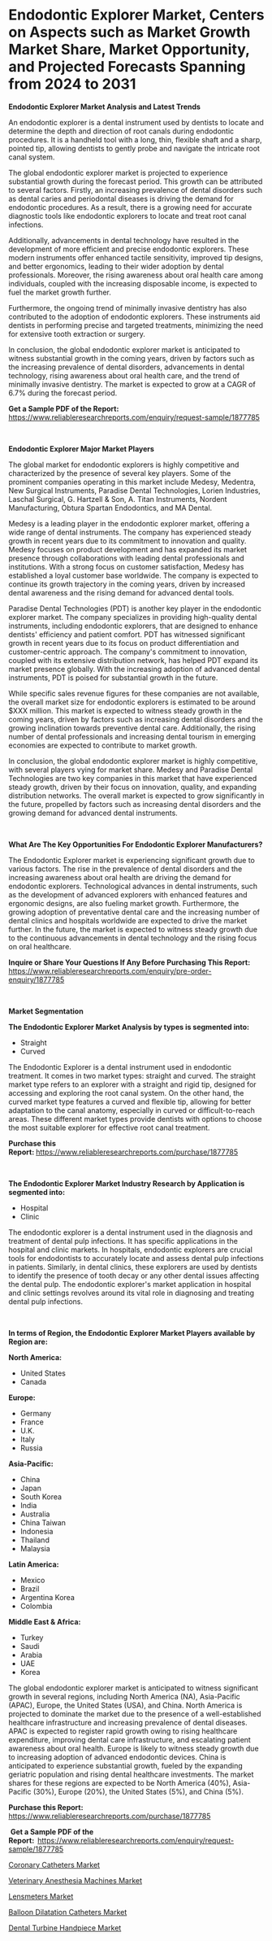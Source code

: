 <p><h1>Endodontic Explorer Market, Centers on Aspects such as Market Growth Market Share, Market Opportunity, and Projected Forecasts Spanning from 2024 to 2031</h1></p><p><strong>Endodontic Explorer Market Analysis and Latest Trends</strong></p>
<p><p>An endodontic explorer is a dental instrument used by dentists to locate and determine the depth and direction of root canals during endodontic procedures. It is a handheld tool with a long, thin, flexible shaft and a sharp, pointed tip, allowing dentists to gently probe and navigate the intricate root canal system.</p><p>The global endodontic explorer market is projected to experience substantial growth during the forecast period. This growth can be attributed to several factors. Firstly, an increasing prevalence of dental disorders such as dental caries and periodontal diseases is driving the demand for endodontic procedures. As a result, there is a growing need for accurate diagnostic tools like endodontic explorers to locate and treat root canal infections.</p><p>Additionally, advancements in dental technology have resulted in the development of more efficient and precise endodontic explorers. These modern instruments offer enhanced tactile sensitivity, improved tip designs, and better ergonomics, leading to their wider adoption by dental professionals. Moreover, the rising awareness about oral health care among individuals, coupled with the increasing disposable income, is expected to fuel the market growth further.</p><p>Furthermore, the ongoing trend of minimally invasive dentistry has also contributed to the adoption of endodontic explorers. These instruments aid dentists in performing precise and targeted treatments, minimizing the need for extensive tooth extraction or surgery.</p><p>In conclusion, the global endodontic explorer market is anticipated to witness substantial growth in the coming years, driven by factors such as the increasing prevalence of dental disorders, advancements in dental technology, rising awareness about oral health care, and the trend of minimally invasive dentistry. The market is expected to grow at a CAGR of 6.7% during the forecast period.</p></p>
<p><strong>Get a Sample PDF of the Report:&nbsp;</strong> <a href="https://www.reliableresearchreports.com/enquiry/request-sample/1877785">https://www.reliableresearchreports.com/enquiry/request-sample/1877785</a></p>
<p>&nbsp;</p>
<p><strong>Endodontic Explorer Major Market Players</strong></p>
<p><p>The global market for endodontic explorers is highly competitive and characterized by the presence of several key players. Some of the prominent companies operating in this market include Medesy, Medentra, New Surgical Instruments, Paradise Dental Technologies, Lorien Industries, Laschal Surgical, G. Hartzell & Son, A. Titan Instruments, Nordent Manufacturing, Obtura Spartan Endodontics, and MA Dental.</p><p>Medesy is a leading player in the endodontic explorer market, offering a wide range of dental instruments. The company has experienced steady growth in recent years due to its commitment to innovation and quality. Medesy focuses on product development and has expanded its market presence through collaborations with leading dental professionals and institutions. With a strong focus on customer satisfaction, Medesy has established a loyal customer base worldwide. The company is expected to continue its growth trajectory in the coming years, driven by increased dental awareness and the rising demand for advanced dental tools.</p><p>Paradise Dental Technologies (PDT) is another key player in the endodontic explorer market. The company specializes in providing high-quality dental instruments, including endodontic explorers, that are designed to enhance dentists' efficiency and patient comfort. PDT has witnessed significant growth in recent years due to its focus on product differentiation and customer-centric approach. The company's commitment to innovation, coupled with its extensive distribution network, has helped PDT expand its market presence globally. With the increasing adoption of advanced dental instruments, PDT is poised for substantial growth in the future.</p><p>While specific sales revenue figures for these companies are not available, the overall market size for endodontic explorers is estimated to be around $XXX million. This market is expected to witness steady growth in the coming years, driven by factors such as increasing dental disorders and the growing inclination towards preventive dental care. Additionally, the rising number of dental professionals and increasing dental tourism in emerging economies are expected to contribute to market growth.</p><p>In conclusion, the global endodontic explorer market is highly competitive, with several players vying for market share. Medesy and Paradise Dental Technologies are two key companies in this market that have experienced steady growth, driven by their focus on innovation, quality, and expanding distribution networks. The overall market is expected to grow significantly in the future, propelled by factors such as increasing dental disorders and the growing demand for advanced dental instruments.</p></p>
<p>&nbsp;</p>
<p><strong>What Are The Key Opportunities For Endodontic Explorer Manufacturers?</strong></p>
<p><p>The Endodontic Explorer market is experiencing significant growth due to various factors. The rise in the prevalence of dental disorders and the increasing awareness about oral health are driving the demand for endodontic explorers. Technological advances in dental instruments, such as the development of advanced explorers with enhanced features and ergonomic designs, are also fueling market growth. Furthermore, the growing adoption of preventative dental care and the increasing number of dental clinics and hospitals worldwide are expected to drive the market further. In the future, the market is expected to witness steady growth due to the continuous advancements in dental technology and the rising focus on oral healthcare.</p></p>
<p><strong>Inquire or Share Your Questions If Any Before Purchasing This Report:</strong> <a href="https://www.reliableresearchreports.com/enquiry/pre-order-enquiry/1877785">https://www.reliableresearchreports.com/enquiry/pre-order-enquiry/1877785</a></p>
<p>&nbsp;</p>
<p><strong>Market Segmentation</strong></p>
<p><strong>The Endodontic Explorer Market Analysis by types is segmented into:</strong></p>
<p><ul><li>Straight</li><li>Curved</li></ul></p>
<p><p>The Endodontic Explorer is a dental instrument used in endodontic treatment. It comes in two market types: straight and curved. The straight market type refers to an explorer with a straight and rigid tip, designed for accessing and exploring the root canal system. On the other hand, the curved market type features a curved and flexible tip, allowing for better adaptation to the canal anatomy, especially in curved or difficult-to-reach areas. These different market types provide dentists with options to choose the most suitable explorer for effective root canal treatment.</p></p>
<p><strong>Purchase this Report:&nbsp;</strong><a href="https://www.reliableresearchreports.com/purchase/1877785">https://www.reliableresearchreports.com/purchase/1877785</a></p>
<p>&nbsp;</p>
<p><strong>The Endodontic Explorer Market Industry Research by Application is segmented into:</strong></p>
<p><ul><li>Hospital</li><li>Clinic</li></ul></p>
<p><p>The endodontic explorer is a dental instrument used in the diagnosis and treatment of dental pulp infections. It has specific applications in the hospital and clinic markets. In hospitals, endodontic explorers are crucial tools for endodontists to accurately locate and assess dental pulp infections in patients. Similarly, in dental clinics, these explorers are used by dentists to identify the presence of tooth decay or any other dental issues affecting the dental pulp. The endodontic explorer's market application in hospital and clinic settings revolves around its vital role in diagnosing and treating dental pulp infections.</p></p>
<p>&nbsp;</p>
<p><strong>In terms of Region, the Endodontic Explorer Market Players available by Region are:</strong></p>
<p>
    <p> <strong> North America: </strong>
        <ul>
            <li>United States</li>
            <li>Canada</li>
        </ul>
        </p> 
    <p> <strong> Europe: </strong>
        <ul>
            <li>Germany</li>
            <li>France</li>
            <li>U.K.</li>
            <li>Italy</li>
            <li>Russia</li>
        </ul>
        </p> 
    <p> <strong> Asia-Pacific: </strong>
        <ul>
            <li>China</li>
            <li>Japan</li>
            <li>South Korea</li>
            <li>India</li>
            <li>Australia</li>
            <li>China Taiwan</li>
            <li>Indonesia</li>
            <li>Thailand</li>
            <li>Malaysia</li>
        </ul>
        </p> 
    <p> <strong> Latin America: </strong>
        <ul>
            <li>Mexico</li>
            <li>Brazil</li>
            <li>Argentina Korea</li>
            <li>Colombia</li>
        </ul>
        </p> 
    <p> <strong> Middle East & Africa: </strong>
        <ul>
            <li>Turkey</li>
            <li>Saudi</li>
            <li>Arabia</li>
            <li>UAE</li>
            <li>Korea</li>
        </ul>
    </p>
    </p>
<p><p>The global endodontic explorer market is anticipated to witness significant growth in several regions, including North America (NA), Asia-Pacific (APAC), Europe, the United States (USA), and China. North America is projected to dominate the market due to the presence of a well-established healthcare infrastructure and increasing prevalence of dental diseases. APAC is expected to register rapid growth owing to rising healthcare expenditure, improving dental care infrastructure, and escalating patient awareness about oral health. Europe is likely to witness steady growth due to increasing adoption of advanced endodontic devices. China is anticipated to experience substantial growth, fueled by the expanding geriatric population and rising dental healthcare investments. The market shares for these regions are expected to be North America (40%), Asia-Pacific (30%), Europe (20%), the United States (5%), and China (5%).</p></p>
<p><strong>Purchase this Report: </strong><a href="https://www.reliableresearchreports.com/purchase/1877785">https://www.reliableresearchreports.com/purchase/1877785</a></p>
<p>&nbsp;<strong>Get a Sample PDF of the Report:&nbsp;&nbsp;</strong><a href="https://www.reliableresearchreports.com/enquiry/request-sample/1877785">https://www.reliableresearchreports.com/enquiry/request-sample/1877785</a></p>
<p><strong></strong></p>
<p><p><a href="https://github.com/bobicer/Market-Research-Report-List-1/blob/main/coronary-catheters-market.md">Coronary Catheters Market</a></p><p><a href="https://github.com/johnbach50/Market-Research-Report-List-1/blob/main/veterinary-anesthesia-machines-market.md">Veterinary Anesthesia Machines Market</a></p><p><a href="https://github.com/beatblasta/Market-Research-Report-List-1/blob/main/lensmeters-market.md">Lensmeters Market</a></p><p><a href="https://github.com/jsmusil/Market-Research-Report-List-1/blob/main/balloon-dilatation-catheters-market.md">Balloon Dilatation Catheters Market</a></p><p><a href="https://github.com/redneck06/Market-Research-Report-List-1/blob/main/dental-turbine-handpiece-market.md">Dental Turbine Handpiece Market</a></p></p>